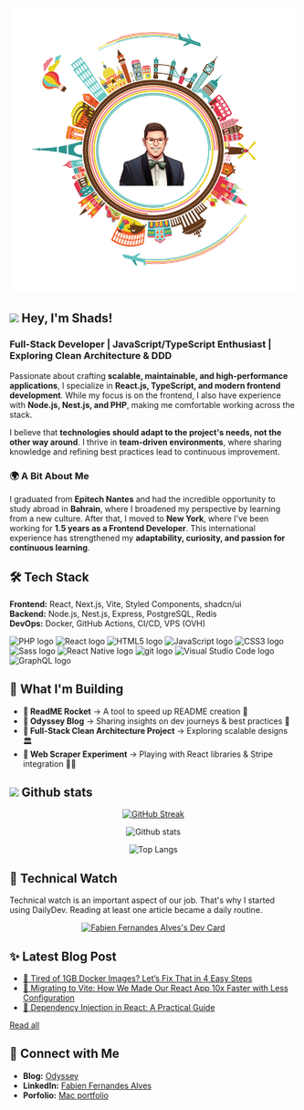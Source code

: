 <div align="center">
  <img src="assets/stats.svg" width="500px" />
</div>


## <img src="https://media.giphy.com/media/hvRJCLFzcasrR4ia7z/giphy.gif" width="25" /> Hey, I'm Shads!

### Full-Stack Developer | JavaScript/TypeScript Enthusiast | Exploring Clean Architecture & DDD 

Passionate about crafting **scalable, maintainable, and high-performance applications**, I specialize in **React.js, TypeScript, and modern frontend development**. While my focus is on the frontend, I also have experience with **Node.js, Nest.js, and PHP**, making me comfortable working across the stack.  

I believe that **technologies should adapt to the project's needs, not the other way around**. I thrive in **team-driven environments**, where sharing knowledge and refining best practices lead to continuous improvement.  

### 🌍 A Bit About Me  
I graduated from **Epitech Nantes** and had the incredible opportunity to study abroad in **Bahrain**, where I broadened my perspective by learning from a new culture. After that, I moved to **New York**, where I've been working for **1.5 years as a Frontend Developer**. This international experience has strengthened my **adaptability, curiosity, and passion for continuous learning**.  

## 🛠 Tech Stack

**Frontend:** React, Next.js, Vite, Styled Components, shadcn/ui  
**Backend:** Node.js, Nest.js, Express, PostgreSQL, Redis  
**DevOps:** Docker, GitHub Actions, CI/CD, VPS (OVH)  

<img src="https://img.shields.io/badge/PHP-282C34?logo=php&logoColor=777BB4" alt="PHP logo" title="PHP" height="25" /> <img src="https://img.shields.io/badge/React-282C34?logo=react&logoColor=61DAFB" alt="React logo" title="React" height="25" /> <img src="https://img.shields.io/badge/HTML5-282C34?logo=html5&logoColor=E34F26" alt="HTML5 logo" title="HTML5" height="25" />
<img src="https://img.shields.io/badge/JavaScript-282C34?logo=javascript&logoColor=F7DF1E" alt="JavaScript logo" title="JavaScript" height="25" />
<img src="https://img.shields.io/badge/CSS3-282C34?logo=css3&logoColor=1572B6" alt="CSS3 logo" title="CSS3" height="25" />
<img src="https://img.shields.io/badge/Sass-282C34?logo=sass&logoColor=CC6699" alt="Sass logo" title="Sass" height="25" />
<img src="https://img.shields.io/badge/React Native-282C34?logo=react&logoColor=61DAFB" alt="React Native logo" title="React Native" height="25" />
<img src="https://img.shields.io/badge/git-282C34?logo=git&logoColor=F05032" alt="git logo" title="git" height="25" />
<img src="https://img.shields.io/badge/VS%20Code-282C34?logo=visual-studio-code&logoColor=007ACC" alt="Visual Studio Code logo" title="Visual Studio Code" height="25" />
<img src="https://img.shields.io/badge/GraphQL-282C34?logo=graphql&logoColor=E10098" alt="GraphQL logo" title="GraphQL" height="25" />

## 🌱 What I'm Building  
- **🔹 ReadME Rocket** → A tool to speed up README creation 🚀  
- **🔹 Odyssey Blog** → Sharing insights on dev journeys & best practices 📖  
- **🔹 Full-Stack Clean Architecture Project** → Exploring scalable designs 🏛  
- **🔹 Web Scraper Experiment** → Playing with React libraries & Stripe integration 🕵️‍♂️  

## <img src="https://media.giphy.com/media/QpyF0jsO26GWKTWctv/giphy.gif" width="40" /> Github stats 

<div align="center">
  
[![GitHub Streak](https://github-readme-streak-stats.herokuapp.com?user=fernan-x&theme=vue-dark&date_format=j%20M%5B%20Y%5D&fire=FFFFFF)](https://git.io/streak-stats)

![Github stats](https://github-readme-stats.vercel.app/api?username=fernan-x&show_icons=true&theme=vue-dark)
  
![Top Langs](https://github-readme-stats.vercel.app/api/top-langs/?username=fernan-x&show_icons=true&theme=vue-dark&layout=compact)

</div>

## 📌 Technical Watch

Technical watch is an important aspect of our job. That's why I started using DailyDev. Reading at least one article became a daily routine.

<div align="center">
    <a href="https://app.daily.dev/shads"><img src="https://api.daily.dev/devcards/v2/oEzxWqnkxK5suJdaOF8zE.png?type=wide&r=9rj" width="652" alt="Fabien Fernandes Alves's Dev Card"/></a>
</div>

## ✨ Latest Blog Post  
* [📝 Tired of 1GB Docker Images? Let’s Fix That in 4 Easy Steps](https://blog.shadui.dev/shrink-your-docker-image/)
* [📝 Migrating to Vite: How We Made Our React App 10x Faster with Less Configuration](https://blog.shadui.dev/migrating-from-webpack-to-vite/)
* [📝 Dependency Injection in React: A Practical Guide](https://blog.shadui.dev/implementing-dependency-injection-in-a-react-project/)

[Read all](https://blog.shadui.dev)

## 📌 Connect with Me  
- **Blog:** [Odyssey](https://blog.shadui.dev)  
- **LinkedIn:** [Fabien Fernandes Alves](https://www.linkedin.com/in/fabien-fernandes-alves/)  
- **Porfolio:** [Mac portfolio](https://fabien.fernandesalves.fr/)

